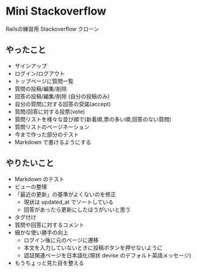 Mini Stackoverflow
==================

Railsの練習用 Stackoverflow クローン

やったこと
----------
- サインアップ
- ログイン/ログアウト
- トップページに質問一覧
- 質問の投稿/編集/削除
- 回答の投稿/編集/削除 (自分の投稿のみ)
- 自分の質問に対する回答の受諾(accept)
- 質問/回答に対する投票(vote)
- 質問リストを様々な並び順で(新着順,票の多い順,回答のない質問)
- 質問リストのページネーション
- 今まで作った部分のテスト
- Markdown で書けるようにする

やりたいこと
----------
- Markdown のテスト
- ビューの整理
- 「最近の更新」の基準がよくないのを修正
	- 現状は updated_at でソートしている
	- 回答があったら更新にしたほうがいいと思う
- タグ付け
- 質問や回答に対するコメント
- 細かな使い勝手の向上
	- ログイン後に元のページに遷移
	- 本文を入力していないときに投稿ボタンを押せないように
	- 認証関連ページを日本語化(現状 devise のデフォルト英語メッセージ)
- もうちょっと見た目を整える
